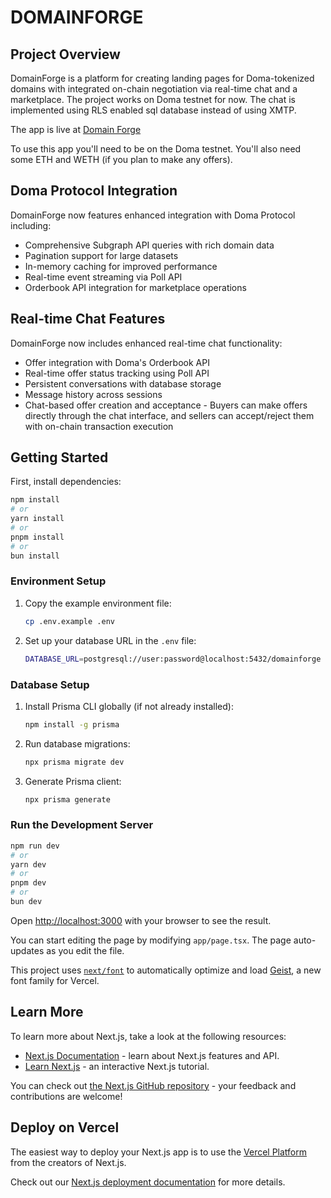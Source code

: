 # DOMAINFORGE

## Project Overview

DomainForge is a platform for creating landing pages for Doma-tokenized domains with integrated on-chain negotiation via real-time chat and a marketplace. The project works on Doma testnet for now. The chat is implemented using RLS enabled sql database instead of using XMTP. 

The app is live at [Domain Forge](https://domainforge-eub1.vercel.app/)

To use this app you'll need to be on the Doma testnet. You'll also need some ETH and
WETH (if you plan to make any offers).

## Doma Protocol Integration

DomainForge now features enhanced integration with Doma Protocol including:
- Comprehensive Subgraph API queries with rich domain data
- Pagination support for large datasets
- In-memory caching for improved performance
- Real-time event streaming via Poll API
- Orderbook API integration for marketplace operations

## Real-time Chat Features

DomainForge now includes enhanced real-time chat functionality:
- Offer integration with Doma's Orderbook API
- Real-time offer status tracking using Poll API
- Persistent conversations with database storage
- Message history across sessions
- Chat-based offer creation and acceptance - Buyers can make offers directly through the chat interface, and sellers can accept/reject them with on-chain transaction execution

## Getting Started

First, install dependencies:

```bash
npm install
# or
yarn install
# or
pnpm install
# or
bun install
```

### Environment Setup

1. Copy the example environment file:
   ```bash
   cp .env.example .env
   ```

2. Set up your database URL in the `.env` file:
   ```bash
   DATABASE_URL=postgresql://user:password@localhost:5432/domainforge
   ```

### Database Setup

1. Install Prisma CLI globally (if not already installed):
   ```bash
   npm install -g prisma
   ```

2. Run database migrations:
   ```bash
   npx prisma migrate dev
   ```

3. Generate Prisma client:
   ```bash
   npx prisma generate
   ```

### Run the Development Server

```bash
npm run dev
# or
yarn dev
# or
pnpm dev
# or
bun dev
```

Open [http://localhost:3000](http://localhost:3000) with your browser to see the result.

You can start editing the page by modifying `app/page.tsx`. The page auto-updates as you edit the file.

This project uses [`next/font`](https://nextjs.org/docs/app/building-your-application/optimizing/fonts) to automatically optimize and load [Geist](https://vercel.com/font), a new font family for Vercel.

## Learn More

To learn more about Next.js, take a look at the following resources:

- [Next.js Documentation](https://nextjs.org/docs) - learn about Next.js features and API.
- [Learn Next.js](https://nextjs.org/learn) - an interactive Next.js tutorial.

You can check out [the Next.js GitHub repository](https://github.com/vercel/next.js) - your feedback and contributions are welcome!

## Deploy on Vercel

The easiest way to deploy your Next.js app is to use the [Vercel Platform](https://vercel.com/new?utm_medium=default-template&filter=next.js&utm_source=create-next-app&utm_campaign=create-next-app-readme) from the creators of Next.js.

Check out our [Next.js deployment documentation](https://nextjs.org/docs/app/building-your-application/deploying) for more details.
